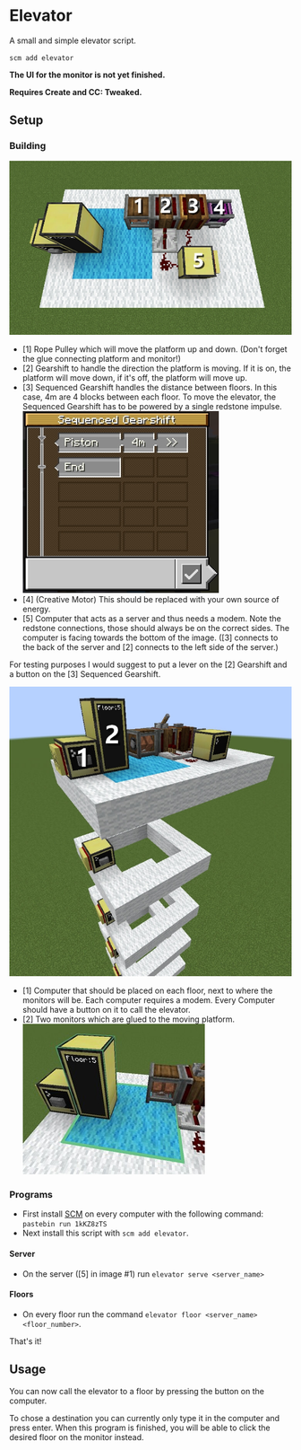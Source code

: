 # Elevator
A small and simple elevator script.

    scm add elevator

**The UI for the monitor is not yet finished.**

**Requires Create and CC: Tweaked.**

## Setup

### Building
![Server Setup](setup/elevator-server-setup.jpg)
- [1] Rope Pulley which will move the platform up and down. (Don't forget the glue connecting platform and monitor!)
- [2] Gearshift to handle the direction the platform is moving. If it is on, the platform will move down, if it's off, the platform will move up.
- [3] Sequenced Gearshift handles the distance between floors. In this case, 4m are 4 blocks between each floor. To move the elevator, the Sequenced Gearshift has to be powered by a single redstone impulse.
![Sequenced Gearshift](setup/elevator-sequenced-gearshift.jpg)
- [4] (Creative Motor) This should be replaced with your own source of energy.
- [5] Computer that acts as a server and thus needs a modem. Note the redstone connections, those should always be on the correct sides. The computer is facing towards the bottom of the image. ([3] connects to the back of the server and [2] connects to the left side of the server.)

For testing purposes I would suggest to put a lever on the [2] Gearshift and a button on the [3] Sequenced Gearshift.

![Floor Setup](setup/elevator-floor-setup.jpg)
- [1] Computer that should be placed on each floor, next to where the monitors will be. Each computer requires a modem. Every Computer should have a button on it to call the elevator.
- [2] Two monitors which are glued to the moving platform.
![Glued Platform](setup/elevator-glued-platform.jpg)

### Programs
- First install [SCM](https://github.com/mc-cc-scripts/script-manager) on every computer with the following command: `pastebin run 1kKZ8zTS`
- Next install this script with `scm add elevator`.
#### Server
- On the server ([5] in image #1) run `elevator serve <server_name>`
#### Floors
- On every floor run the command `elevator floor <server_name> <floor_number>`.

That's it!

## Usage
You can now call the elevator to a floor by pressing the button on the computer.

To chose a destination you can currently only type it in the computer and press enter. When this program is finished, you will be able to click the desired floor on the monitor instead.